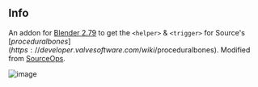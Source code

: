 ## Info

An addon for [Blender 2.79](https://download.blender.org/release/Blender2.79/) to get the `<helper>` & `<trigger>` for Source's [$proceduralbones](https://developer.valvesoftware.com/wiki/$proceduralbones). Modified from [SourceOps](https://github.com/bonjorno7/SourceOps).

![image](https://user-images.githubusercontent.com/22228680/159209031-f95608d2-3e0e-437c-b3fa-cbc871504d9c.png)
